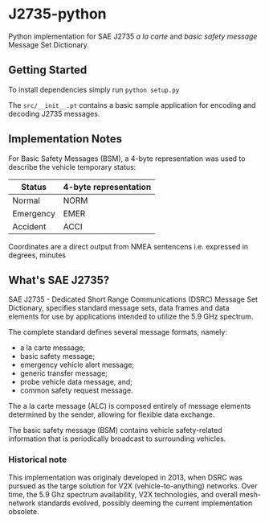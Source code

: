 # J2735-python

Python implementation for SAE J2735 *a la carte* and *basic safety message* Message Set Dictionary. 

## Getting Started
To install dependencies simply run
`python setup.py`

The `src/__init__.pt` contains a basic sample application for encoding and decoding J2735 messages.

## Implementation Notes
For Basic Safety Messages (BSM), a 4-byte representation was used to describe the vehicle temporary status:

| Status  | 4-byte representation |
| ------------- | ------------- |
| Normal  | NORM  |
| Emergency  | EMER  |
| Accident  | ACCI  |


Coordinates are a direct output from NMEA sentencens i.e. expressed in degrees, minutes


## What's SAE J2735?
SAE J2735 - Dedicated Short Range Communications (DSRC) Message Set Dictionary, specifies standard message sets, data frames and data elements for use by applications intended to utilize the 5.9 GHz spectrum.

The complete standard defines several message formats, namely: 
* a la carte message; 
* basic safety message; 
* emergency vehicle alert message; 
* generic transfer message; 
* probe vehicle data message, and; 
* common safety request message. 

The a la carte message (ALC) is composed entirely of message elements determined by the sender, allowing for flexible data exchange. 

The basic safety message (BSM) contains vehicle safety-related information that is periodically broadcast to surrounding vehicles.

### Historical note
This implementation was originaly developed in 2013, when DSRC was pursued as the targe solution for V2X (vehicle-to-anything) networks. Over time, the 5.9 Ghz spectrum availability, V2X technologies, and overall mesh-network standards evolved, possibly deeming the current implementation obsolete.


